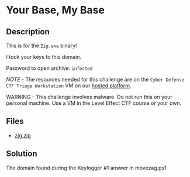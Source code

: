 # Your Base, My Base

## Description

This is for the `Zig.exe` binary!

I took your keys to this domain.

Password to open archive: `infected`

*NOTE* - The resources needed for this challenge are on the `Cyber Defense CTF Triage Workstation` VM on our [hosted platform](https://training.leveleffect.com/courses/f4a9466f-edb0-42ff-bb0e-a95af2b05de5).

WARNING - This challenge involves malware. Do not run this on your personal machine. Use a VM in the Level Effect CTF course or your own. 

## Files

* [zig.zip](files/zig.zip)

## Solution

The domain found during the Keylogger #1 answer in movezag.ps1



```

```
